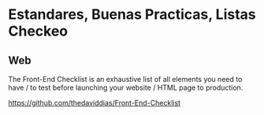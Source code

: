 # Estandares, Buenas Practicas, Listas Checkeo

## Web

The Front-End Checklist is an exhaustive list of all elements you need to have / to test before launching your website / HTML page to production.

https://github.com/thedaviddias/Front-End-Checklist